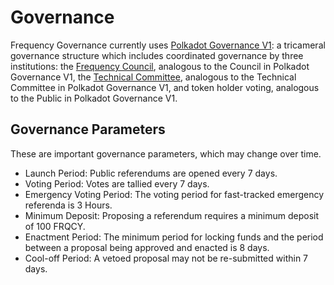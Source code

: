 # Governance

Frequency Governance currently uses [Polkadot Governance V1](https://wiki.polkadot.network/learn/archive/learn-governance/): a tricameral governance structure which includes coordinated governance by three institutions: the [Frequency Council](https://dotapps-io.ipns.dweb.link?rpc=wss%3A%2F%2F1.rpc.frequency.xyz#/council), analogous to the Council in Polkadot Governance V1, the [Technical Committee](https://dotapps-io.ipns.dweb.link?rpc=wss%3A%2F%2F1.rpc.frequency.xyz#/techcomm), analogous to the Technical Committee in Polkadot Governance V1, and token holder voting, analogous to the Public in Polkadot Governance V1.

## Governance Parameters

These are important governance parameters, which may change over time.

- Launch Period: Public referendums are opened every 7 days.
- Voting Period: Votes are tallied every 7 days.
- Emergency Voting Period: The voting period for fast-tracked emergency referenda is 3 Hours.
- Minimum Deposit: Proposing a referendum requires a minimum deposit of 100 FRQCY.
- Enactment Period: The minimum period for locking funds and the period between a proposal being approved and enacted is 8 days.
- Cool-off Period: A vetoed proposal may not be re-submitted within 7 days.
